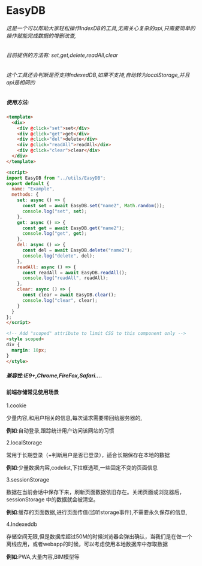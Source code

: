# EasyDB

###### 这是一个可以帮助大家轻松操作IndexDB的工具,无需关心复杂的api,只需要简单的操作就能完成数据的增删改查,

###### 目前提供的方法有: set,get,delete,readAll,clear

###### 这个工具还会判断是否支持IndexedDB,如果不支持,自动转为localStorage,并且api是相同的

##### 使用方法:

```html
<template>
  <div>
    <div @click="set">set</div>
    <div @click="get">get</div>
    <div @click="del">delete</div>
    <div @click="readAll">readAll</div>
    <div @click="clear">clear</div>
  </div>
</template>

<script>
import EasyDB from "../utils/EasyDB";
export default {
  name: "Example",
  methods: {
    set: async () => {
      const set = await EasyDB.set("name2", Math.random());
      console.log("set", set);
    },
    get: async () => {
      const get = await EasyDB.get("name2");
      console.log("get", get);
    },
    del: async () => {
      const del = await EasyDB.delete("name2");
      console.log("delete", del);
    },
    readAll: async () => {
      const readAll = await EasyDB.readAll();
      console.log("readAll", readAll);
    },
    clear: async () => {
      const clear = await EasyDB.clear();
      console.log("clear", clear);
    }
  }
};
</script>

<!-- Add "scoped" attribute to limit CSS to this component only -->
<style scoped>
div {
  margin: 10px;
}
</style>

```

##### 兼容性:IE9+,Chrome,FireFox,Safari....



#### 前端存储常见使用场景

1.cookie

少量内容,和用户相关的信息,每次请求需要带回给服务器的,

**例如**:自动登录,跟踪统计用户访问该网站的习惯

2.localStorage

常用于长期登录（+判断用户是否已登录），适合长期保存在本地的数据 

**例如**:少量数据内容,codelist,下拉框选项,一些固定不变的页面信息

3.sessionStorage 

数据在当前会话中保存下来，刷新页面数据依旧存在。关闭页面或浏览器后，sessionStorage 中的数据就会被清空。

**例如**:缓存的页面数据,进行页面传值(监听storage事件),不需要永久保存的信息,

4.Indexeddb

存储空间无限,但是数据库超过50M的时候浏览器会弹出确认，当我们是在做一个离线应用，或者webapp的时候，可以考虑使用本地数据库中存取数据

**例如**:PWA,大量内容,BIM模型等

####  